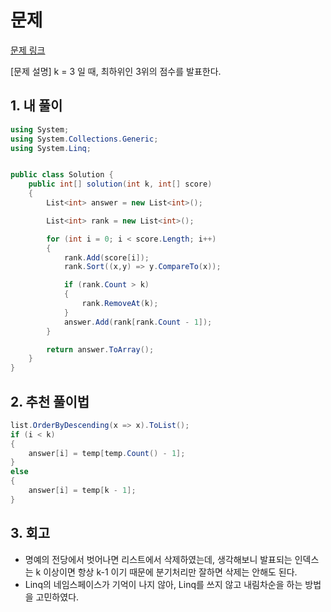 # 문제

[문제 링크](https://school.programmers.co.kr/learn/courses/30/lessons/138477)


[문제 설명]
k = 3 일 때, 최하위인 3위의 점수를 발표한다.


## 1. 내 풀이

``` C#
using System;
using System.Collections.Generic;
using System.Linq;


public class Solution {
    public int[] solution(int k, int[] score)
    {
        List<int> answer = new List<int>();

        List<int> rank = new List<int>();

        for (int i = 0; i < score.Length; i++)
        {
            rank.Add(score[i]);
            rank.Sort((x,y) => y.CompareTo(x));

            if (rank.Count > k)
            {
                rank.RemoveAt(k);
            }
            answer.Add(rank[rank.Count - 1]);
        }

        return answer.ToArray();
    }
}
```

## 2. 추천 풀이법

``` C#
list.OrderByDescending(x => x).ToList();
if (i < k)
{
    answer[i] = temp[temp.Count() - 1];
}
else
{
    answer[i] = temp[k - 1];
}
```

## 3. 회고
- 명예의 전당에서 벗어나면 리스트에서 삭제하였는데, 생각해보니 발표되는 인덱스는 k 이상이면 항상 k-1 이기 때문에 분기처리만 잘하면 삭제는 안해도 된다.
- Linq의 네임스페이스가 기억이 나지 않아, Linq를 쓰지 않고 내림차순을 하는 방법을 고민하였다.